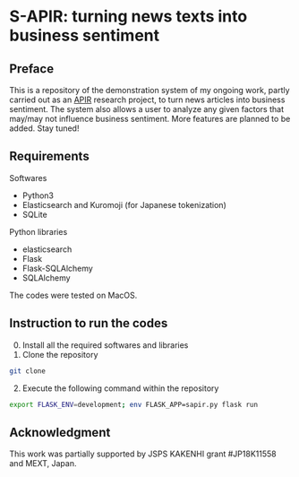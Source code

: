 # S-APIR: turning news texts into business sentiment

## Preface

This is a repository of the demonstration system of my ongoing work, partly carried out as an [APIR](https://www.apir.or.jp) research project, to turn news articles into business sentiment. The system also allows a user to analyze any given factors that may/may not influence business sentiment. More features are planned to be added. Stay tuned!

## Requirements

Softwares
 * Python3
 * Elasticsearch and Kuromoji (for Japanese tokenization)
 * SQLite

Python libraries
 * elasticsearch
 * Flask
 * Flask-SQLAlchemy
 * SQLAlchemy

The codes were tested on MacOS.

## Instruction to run the codes

0. Install all the required softwares and libraries
1. Clone the repository
```sh
git clone 
```
2. Execute the following command within the repository
```sh
export FLASK_ENV=development; env FLASK_APP=sapir.py flask run
```

## Acknowledgment

This work was partially supported by JSPS KAKENHI grant #JP18K11558 and MEXT, Japan. 
